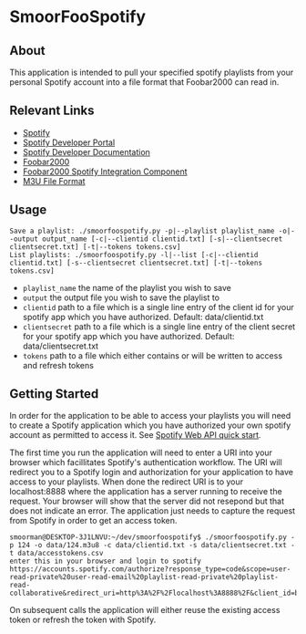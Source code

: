 # SmoorFooSpotify
## About
This application is intended to pull your specified spotify playlists from your personal Spotify account into a file format that Foobar2000 can read in.
## Relevant Links
- [Spotify](https://open.spotify.com/)
- [Spotify Developer Portal](https://developer.spotify.com/dashboard/applications)
- [Spotify Developer Documentation](https://developer.spotify.com/documentation/)
- [Foobar2000](https://www.foobar2000.org/)
- [Foobar2000 Spotify Integration Component](https://www.foobar2000.org/components/view/foo_spotify)
- [M3U File Format](https://en.wikipedia.org/wiki/M3U)
## Usage
```
Save a playlist: ./smoorfoospotify.py -p|--playlist playlist_name -o|--output output_name [-c|--clientid clientid.txt] [-s|--clientsecret clientsecret.txt] [-t|--tokens tokens.csv]
List playlists: ./smoorfoospotify.py -l|--list [-c|--clientid clientid.txt] [-s--clientsecret clientsecret.txt] [-t|--tokens tokens.csv]
```
- `playlist_name` the name of the playlist you wish to save
- `output` the output file you wish to save the playlist to
- `clientid` path to a file which is a single line entry of the client id for your spotify app which you have authorized. Default: data/clientid.txt
- `clientsecret` path to a file which is a single line entry of the client secret for your spotify app which you have authorized. Default: data/clientsecret.txt
- `tokens` path to a file which either contains or will be written to access and refresh tokens
## Getting Started
In order for the application to be able to access your playlists you will need to create a Spotify application which you have authorized your own spotify account as permitted to access it. See [Spotify Web API quick start](https://developer.spotify.com/documentation/web-api/quick-start/).

The first time you run the application will need to enter a URI into your browser which facillitates Spotify's authentication workflow. The URI will redirect you to a Spotify login and authorization for your application to have access to your playlists. When done the redirect URI is to your localhost:8888 where the application has a server running to receive the request. Your browser will show that the server did not resepond but that does not indicate an error. The application just needs to capture the request from Spotify in order to get an access token.

```
smoorman@DESKTOP-3J1LNVU:~/dev/smoorfoospotify$ ./smoorfoospotify.py -p 124 -o data/124.m3u8 -c data/clientid.txt -s data/clientsecret.txt -t data/accesstokens.csv
enter this in your browser and login to spotify
https://accounts.spotify.com/authorize?response_type=code&scope=user-read-private%20user-read-email%20playlist-read-private%20playlist-read-collaborative&redirect_uri=http%3A%2F%2Flocalhost%3A8888%2F&client_id=b43dfe37ba294ff1a7458a076722d9fd
```

On subsequent calls the application will either reuse the existing access token or refresh the token with Spotify.
